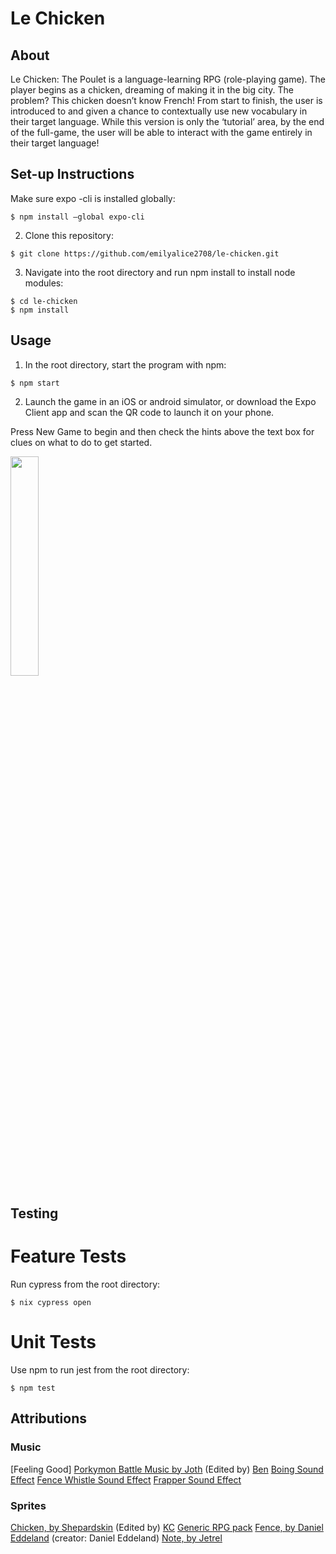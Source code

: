 # Le Chicken

## About 

Le Chicken: The Poulet is a language-learning RPG (role-playing game). The player begins as a chicken, dreaming of making it in the big city. The problem? This chicken doesn’t know French! From start to finish, the user is introduced to and given a chance to contextually use new vocabulary in their target language. While this version is only the ‘tutorial’ area, by the end of the full-game, the user will be able to interact with the game entirely in their target language!

## Set-up Instructions

Make sure expo -cli is installed globally:
```
$ npm install —global expo-cli
```
2. Clone this repository:
```
$ git clone https://github.com/emilyalice2708/le-chicken.git
```
3. Navigate into the root directory and run npm install to install node modules:
```
$ cd le-chicken
$ npm install 
```

## Usage

1. In the root directory, start the program with npm:
```
$ npm start
```
2. Launch the game in an iOS or android simulator, or download the Expo Client app and scan the QR code to launch it on your phone.

Press New Game to begin and then check the hints above the text box for clues on what to do to get started.

<img src="https://i.imgur.com/zYwCEaw.gif" height="30%" width="30%"/>


## Testing

# Feature Tests
Run cypress from the root directory:
```
$ nix cypress open
```

# Unit Tests
Use npm to run jest from the root directory:
```
$ npm test
```

## Attributions

### Music

[Feeling Good]
[Porkymon Battle Music by Joth](https://opengameart.org/content/porkymon-battle-theme) (Edited by) [Ben](https://github.com/benlynch1931)
[Boing Sound Effect](https://www.zapsplat.com/music/cartoon-boing-ascend-bounce-jaw-harp-12/)
[Fence Whistle Sound Effect](https://www.zapsplat.com/music/crickets-summertime-early-morning/)
[Frapper Sound Effect](https://www.zapsplat.com/music/cartoon-punch-1/)

### Sprites

[Chicken, by Shepardskin](https://opengameart.org/content/chicken-sprites) (Edited by) [KC](https://github.com/kacesera)
[Generic RPG pack](https://bakudas.itch.io/generic-rpg-pack)
[Fence, by Daniel Eddeland](https://opengameart.org/content/lpc-farming-tilesets-magic-animations-and-ui-elements) (creator: Daniel Eddeland)
[Note, by Jetrel](https://opengameart.org/content/rpg-item-set)
